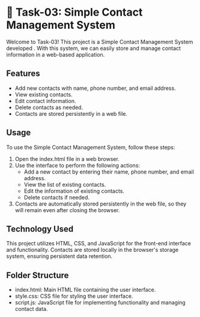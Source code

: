 # 📝 Task-03: Simple Contact Management System

Welcome to Task-03! This project is a Simple Contact Management System developed . With this system, we can easily store and manage contact information in a web-based application.

## Features

- Add new contacts with name, phone number, and email address.
- View existing contacts.
- Edit contact information.
- Delete contacts as needed.
- Contacts are stored persistently in a web file.

## Usage

To use the Simple Contact Management System, follow these steps:

1. Open the index.html file in a web browser.
2. Use the interface to perform the following actions:
   - Add a new contact by entering their name, phone number, and email address.
   - View the list of existing contacts.
   - Edit the information of existing contacts.
   - Delete contacts if needed.
3. Contacts are automatically stored persistently in the web file, so they will remain even after closing the browser.

## Technology Used

This project utilizes HTML, CSS, and JavaScript for the front-end interface and functionality. Contacts are stored locally in the browser's storage system, ensuring persistent data retention.

## Folder Structure

- index.html: Main HTML file containing the user interface.
- style.css: CSS file for styling the user interface.
- script.js: JavaScript file for implementing functionality and managing contact data.


